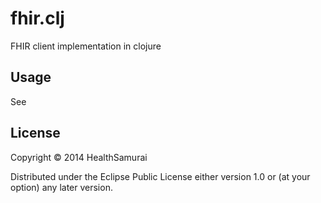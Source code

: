 # fhir.clj

FHIR client implementation in clojure

## Usage

See

## License

Copyright © 2014 HealthSamurai

Distributed under the Eclipse Public License either version 1.0 or (at
your option) any later version.
